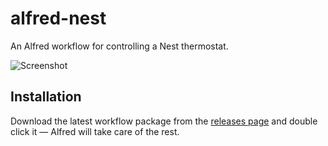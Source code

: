 alfred-nest
===========

An Alfred workflow for controlling a Nest thermostat.

![Screenshot](doc/main.png?raw=true)

Installation
------------

Download the latest workflow package from the [releases page](https://github.com/jason0x43/alfred-nest/releases) and double click it — Alfred will take care of the rest.
